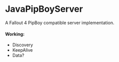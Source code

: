 # JavaPipBoyServer
A Fallout 4 PipBoy compatible server implementation.

#### Working:
- Discovery
- KeepAlive
- Data?
